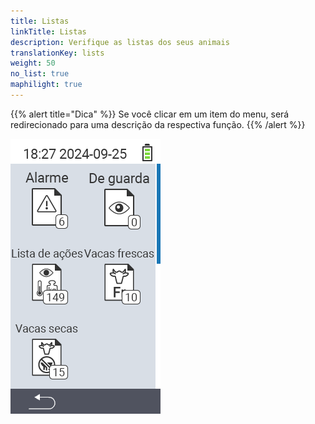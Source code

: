 ```yaml
---
title: Listas
linkTitle: Listas
description: Verifique as listas dos seus animais
translationKey: lists
weight: 50
no_list: true
maphilight: true
---
```

{{% alert title="Dica" %}}
Se você clicar em um item do menu, será redirecionado para uma descrição da respectiva função.
{{% /alert %}}

<img src="images/lists.png" alt="VitalControl Novo na fazenda" title="Novo na fazenda" usemap="#workmap" class="maphilight" />

<map name="workmap">
  <area shape="rect" coords="3,40,116,160" alt="Lista de alarmes" title="Confira sua lista de alarmes&#10;Clique do mouse: abrir documentação" href="/pt/docs/lists/alarm/">
  <area shape="rect" coords="3,160,116,280" alt="Lista de ações" title="Confira sua lista de ações&#10;Clique do mouse: abrir documentação" href="/pt/docs/lists/actions/">
  <area shape="rect" coords="3,280,116,399" alt="Lista de vacas secas" title="Confira sua lista de vacas secas&#10;Clique do mouse: abrir documentação" href="/pt/docs/lists/dry-cows/">

  <area shape="rect" coords="116,40,230,160" alt="Lista de observação" title="Confira sua lista de observação&#10;Clique do mouse: abrir documentação" href="/pt/docs/lists/on-watch/">
  <area shape="rect" coords="116,160,230,280" alt="Vacas frescas" title="Confira sua lista de vacas frescas&#10;Clique do mouse: abrir documentação" href="/pt/docs/lists/fresh-cows/">

  <area shape="rect" coords="2,401,115,438" alt="Voltar" title="Voltar um nível" href="/pt/docs/menu/mainmenu/">
</map>
